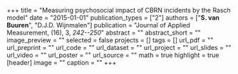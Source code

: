 +++
title = "Measuring psychosocial impact of CBRN incidents by the Rasch model"
date = "2015-01-01"
publication_types = ["2"]
authors = ["**S. van Buuren**", "D.J.D. Wijnmalen"]
publication = "Journal of Applied Measurement, (16), 3, _242--250_"
abstract = ""
abstract_short = ""
image_preview = ""
selected = false
projects = []
tags = []
url_pdf = ""
url_preprint = ""
url_code = ""
url_dataset = ""
url_project = ""
url_slides = ""
url_video = ""
url_poster = ""
url_source = ""
math = true
highlight = true
[header]
image = ""
caption = ""
+++
